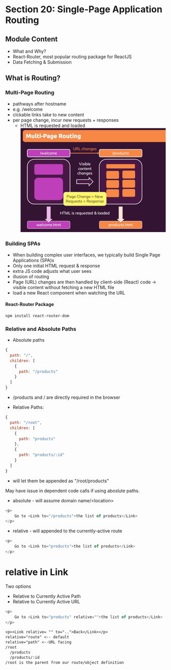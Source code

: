 # Section 20: Single-Page Application Routing

## Module Content
* What and Why?
* React-Router, most popular routing package for ReactJS
* Data Fetching & Submission

## What is Routing?

### Multi-Page Routing
* pathways after hostname
* e.g. /welcome
* clckable links take to new content
* per page change, incur new requests + responses
  * HTML is requested and loaded
![HTML request lifecycle](./multipagerouting.png)

### Building SPAs
* When building complex user interfaces, we typically build Single Page Applications (SPA)s
* Only one initial HTML request & response
* extra JS code adjusts what user sees
* illusion of routing
* Page (URL) changes are then handled by client-side (React) code -> visible content without fetching a new HTML file
* load a new React component when watching the URL

#### React-Router Package

```bash
npm install react-router-dom
```
### Relative and Absolute Paths

* Absolute paths
```javascript
{
  path: "/",
  children: [
    {
      path: "/products"
    }
  ]
}
```
  * /products and / are directly required in the browser

* Relative Paths:
```javascript
{
  path: "/root",
  children: [
    {
      path: "products"
    },
    {
      path: "products/:id"
    }
  ]
}
```
* will let them be appended as "/root/products"

May have issue in dependent code calls if using aboslute paths.
* absolute - will assume domain name/\<location\>
```javascript
<p>
    Go to <Link to="/products">the list of products</Link>
</p>
```
* relative - will appended to the currently-active route
```javascript
<p>
    Go to <Link to="products">the list of products</Link>
</p>
```

# relative in Link

Two options
* Relative to Currently Active Path
* Relative to Currently Active URL
```javascript
<p>
    Go to <Link to="products" relative="">the list of products</Link>
</p>
```
```
<p><Link relative= "" to="..">Back</Link></p>
relative="route" <-- default
relative="path" <--URL facing
/root
  /products
  /products/:id
/root is the parent from our route/object definition

```